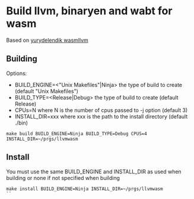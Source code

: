 # Build llvm, binaryen and wabt for wasm
Based on [yurydelendik wasmllvm](https://gist.github.com/yurydelendik/4eeff8248aeb14ce763ei)

## Building
Options:
  * BUILD_ENGINE=<"Unix Makefiles"|Ninja> the type of build to create (default "Unix Makefiles")
  * BUILD_TYPE=<Release|Debug> the type of build to create (default Release)
  * CPUs=N where N is the number of cpus passed to -j option (default 3)
  * INSTALL_DIR=xxx where xxx is the path to the install directory (default ./bin)
```
make build BUILD_ENGINE=Ninja BUILD_TYPE=Debug CPUS=4 INSTALL_DIR=~/prgs/llvmwasm
```
## Install
You must use the same BUILD_ENGINE and INSTALL_DIR as used when building or none if not specified when building
```
make install BUILD_ENGINE=Ninja INSTALL_DIR=~/prgs/llvmwasm
``
